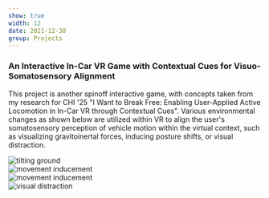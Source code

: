 ```yaml
---
show: true
width: 12
date: 2021-12-30
group: Projects
---
```


<div class="p-3">
  <h3 class="mt-3">An Interactive In-Car VR Game with Contextual Cues for Visuo-Somatosensory Alignment</h3>
  <p>
    This project is another spinoff interactive game, with concepts taken from my research for CHI '25 "I Want to Break Free: Enabling User-Applied Active Locomotion in In-Car VR through Contextual Cues". Various environmental changes as shown below are utilized within VR to align the user's somatosensory perception of vehicle motion within the virtual context, such as visualizing gravitoinertal forces, inducing posture shifts, or visual distraction. 
  </p>

  <div class="row project-images">
    <div class="col-6 centered-img">
      <img src="{{ '/assets/images/projects/opencity/tg.gif' | relative_url }}" class="w-100 rounded-sm mb-3" data-toggle="tooltip" title="tilting ground">
    </div>
    <div class="col-6 centered-img">
      <img src="{{ '/assets/images/projects/opencity/mi.gif' | relative_url }}" class="w-100 rounded-sm mb-3" data-toggle="tooltip" title="movement inducement">
    </div>
    <div class="col-6 centered-img">
      <img src="{{ '/assets/images/projects/opencity/mi2.gif' | relative_url }}" class="w-100 rounded-sm mb-3" data-toggle="tooltip" title="movement inducement">
    </div>
    <div class="col-6 centered-img">
      <img src="{{ '/assets/images/projects/opencity/vd.gif' | relative_url }}" class="w-100 rounded-sm mb-3" data-toggle="tooltip" title="visual distraction">
    </div>
  </div>


</div>
